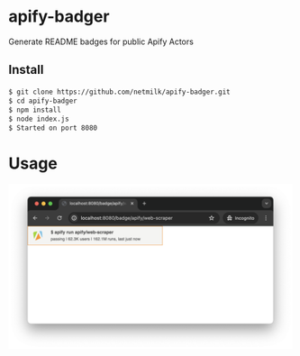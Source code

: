 # apify-badger
Generate README badges for public Apify Actors

## Install

```
$ git clone https://github.com/netmilk/apify-badger.git
$ cd apify-badger
$ npm install
$ node index.js
$ Started on port 8080
```

# Usage

![screenshot](https://github.com/netmilk/apify-badger/blob/main/screenshot.png?raw=true)

